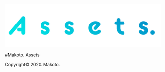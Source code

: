 ![](https://raw.githubusercontent.com/makotopl/assets/master/assets.png)

#Makoto. Assets

Copyright&copy; 2020. Makoto.
